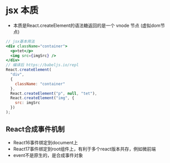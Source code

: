 # jsx 本质

- 本质是React.createElement的语法糖返回的是一个 vnode 节点 (虚拟dom节点)

```jsx
// jsx基本用法
<div className="container">
  <p>tet</p>
  <img src={imgSrc} />
</div>
// 编译后 https://babeljs.io/repl
React.createElement(
  "div",
  {
    className: "container"
  },
  React.createElement("p", null, "tet"),
  React.createElement("img", {
    src: imgSrc
  })
);
```

## React合成事件机制

- React16事件绑定到document上
- React17事件绑定到root组件上，有利于多个react版本共存，例如微前端
- event不是原生的，是合成事件对象